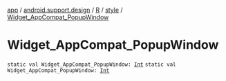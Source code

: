 [app](../../../index.md) / [android.support.design](../../index.md) / [R](../index.md) / [style](index.md) / [Widget_AppCompat_PopupWindow](.)

# Widget_AppCompat_PopupWindow

`static val Widget_AppCompat_PopupWindow: `[`Int`](https://kotlinlang.org/api/latest/jvm/stdlib/kotlin/-int/index.html)
`static val Widget_AppCompat_PopupWindow: `[`Int`](https://kotlinlang.org/api/latest/jvm/stdlib/kotlin/-int/index.html)